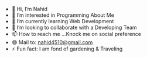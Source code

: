 - 👋 Hi, I’m Nahid
- 👀 I’m interested in Programming
About Me
- 🌱 I’m currently learning Web Development
- 💞️ I’m looking to collaborate with a Developing Team
- 📫 How to reach me ...Knock me on social preference
- 😄 Mail to: nahid4510@gmail.com
- ⚡ Fun fact: I am fond of gardening & Traveling

<!---
nh-nahid/nh-nahid is a ✨ special ✨ repository because its `README.md` (this file) appears on your GitHub profile.
You can click the Preview link to take a look at your changes.
--->

